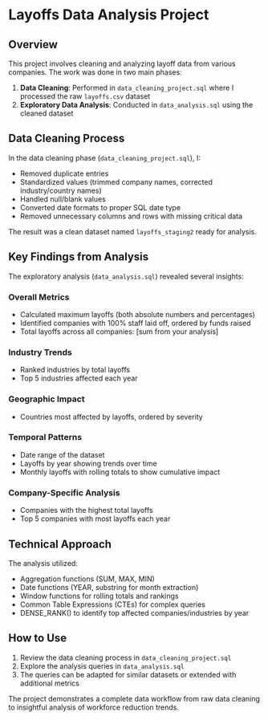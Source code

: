 # Layoffs Data Analysis Project

## Overview

This project involves cleaning and analyzing layoff data from various companies. The work was done in two main phases:

1. **Data Cleaning**: Performed in `data_cleaning_project.sql` where I processed the raw `layoffs.csv` dataset
2. **Exploratory Data Analysis**: Conducted in `data_analysis.sql` using the cleaned dataset

## Data Cleaning Process

In the data cleaning phase (`data_cleaning_project.sql`), I:
- Removed duplicate entries
- Standardized values (trimmed company names, corrected industry/country names)
- Handled null/blank values
- Converted date formats to proper SQL date type
- Removed unnecessary columns and rows with missing critical data

The result was a clean dataset named `layoffs_staging2` ready for analysis.

## Key Findings from Analysis

The exploratory analysis (`data_analysis.sql`) revealed several insights:

### Overall Metrics
- Calculated maximum layoffs (both absolute numbers and percentages)
- Identified companies with 100% staff laid off, ordered by funds raised
- Total layoffs across all companies: [sum from your analysis]

### Industry Trends
- Ranked industries by total layoffs
- Top 5 industries affected each year

### Geographic Impact
- Countries most affected by layoffs, ordered by severity

### Temporal Patterns
- Date range of the dataset
- Layoffs by year showing trends over time
- Monthly layoffs with rolling totals to show cumulative impact

### Company-Specific Analysis
- Companies with the highest total layoffs
- Top 5 companies with most layoffs each year

## Technical Approach

The analysis utilized:
- Aggregation functions (SUM, MAX, MIN)
- Date functions (YEAR, substring for month extraction)
- Window functions for rolling totals and rankings
- Common Table Expressions (CTEs) for complex queries
- DENSE_RANK() to identify top affected companies/industries by year

## How to Use

1. Review the data cleaning process in `data_cleaning_project.sql`
2. Explore the analysis queries in `data_analysis.sql`
3. The queries can be adapted for similar datasets or extended with additional metrics

The project demonstrates a complete data workflow from raw data cleaning to insightful analysis of workforce reduction trends.
